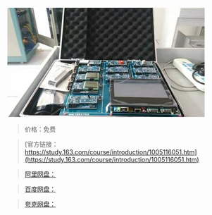 
![img](../../../assets/study163/free/5d3db28e-c3bc-4e1b-84f5-bf92cb3b6234.jpg)

> 价格：免费

> [官方链接：https://study.163.com/course/introduction/1005116051.htm](https://study.163.com/course/introduction/1005116051.htm)

> [阿里网盘：]()

> [百度网盘：]()

> [夸克网盘：]()
